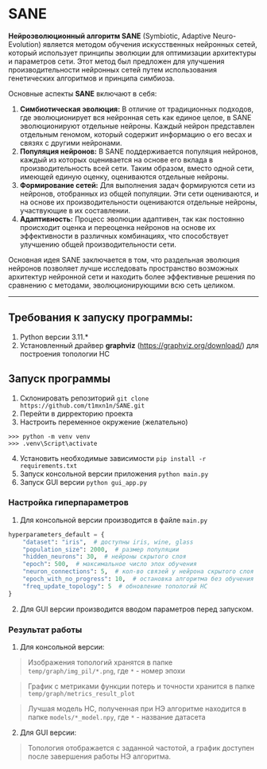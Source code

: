 # SANE

**Нейроэволюционный алгоритм SANE** (Symbiotic, Adaptive Neuro-Evolution) 
является методом обучения искусственных нейронных сетей, который использует 
принципы эволюции для оптимизации архитектуры и параметров сети. Этот метод был 
предложен для улучшения производительности нейронных сетей путем использования 
генетических алгоритмов и принципа симбиоза. 

Основные аспекты **SANE** включают в себя:

1. **Симбиотическая эволюция:** В отличие от традиционных подходов, где эволюционирует вся нейронная сеть как единое целое, в SANE эволюционируют отдельные нейроны. Каждый нейрон представлен отдельным геномом, который содержит информацию о его весах и связях с другими нейронами.
2. **Популяция нейронов:** В SANE поддерживается популяция нейронов, каждый из которых оценивается на основе его вклада в производительность всей сети. Таким образом, вместо одной сети, имеющей единую оценку, оцениваются отдельные нейроны.
3. **Формирование сетей:** Для выполнения задач формируются сети из нейронов, отобранных из общей популяции. Эти сети оцениваются, и на основе их производительности оцениваются отдельные нейроны, участвующие в их составлении.
4. **Адаптивность:** Процесс эволюции адаптивен, так как постоянно происходит оценка и переоценка нейронов на основе их эффективности в различных комбинациях, что способствует улучшению общей производительности сети.

Основная идея SANE заключается в том, что раздельная эволюция нейронов позволяет 
лучше исследовать пространство возможных архитектур нейронной сети и находить 
более эффективные решения по сравнению с методами, эволюционирующими всю сеть целиком.

---

## Требования к запуску программы:

1. Python версии 3.11.*
2. Установленный драйвер **graphviz** (https://graphviz.org/download/) для построения топологии НС

## Запуск программы

1. Склонировать репозиторий `git clone https://github.com/t1mxn1n/SANE.git`
2. Перейти в дирректорию проекта
3. Настроить переменное окружение (желательно)

```
>>> python -m venv venv
>>> .venv\Script\activate
```
4. Установить необходимые зависимости `pip install -r requirements.txt`
5. Запуск консольной версии приложения `python main.py`
6. Запуск GUI версии `python gui_app.py`

### Настройка гиперпараметров

1. Для консольной версии производится в файле `main.py`

```python
hyperparameters_default = {
    "dataset": "iris",  # доступны iris, wine, glass
    "population_size": 2000,  # размер популяции
    "hidden_neurons": 30,  # нейроны скрытого слоя
    "epoch": 500,  # максимальное число эпох обучения
    "neuron_connections": 5,  # кол-во связей у нейрона скрытого слоя
    "epoch_with_no_progress": 10,  # остановка алгоритма без обучения
    "freq_update_topology": 5  # обновление топологий НС
}
```

2. Для GUI версии производится вводом параметров перед запуском.

### Результат работы

1. Для консольной версии:

> Изображения топологий хранятся в папке `temp/graph/img_pil/*.png`, где `*` - номер эпохи

> График с метриками функции потерь и точности хранится в папке `temp/graph/metrics_result_plot`

> Лучшая модель НС, полученная при НЭ алгоритме находится в папке `models/*_model.npy`, где `*` - название датасета

2. Для GUI версии:

> Топология отображается с заданной частотой, а график доступен после завершения работы НЭ алгоритма.
